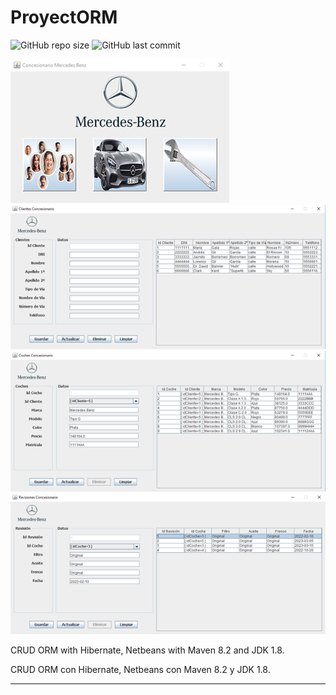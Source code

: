 # ProyectORM

![GitHub repo size](https://img.shields.io/github/repo-size/dfleper/ProyectORM?logo=github)
![GitHub last commit](https://img.shields.io/github/last-commit/dfleper/ProyectORM?color=blue&label=last-commit&logo=github&logoColor=white)

![ScreenShot](https://github.com/DomingoFleitas/ProyectORM/blob/main/proyectORM/src/ScreenShot/proyectORM001.png)
![ScreenShot](https://github.com/DomingoFleitas/ProyectORM/blob/main/proyectORM/src/ScreenShot/proyectORM002.png)
![ScreenShot](https://github.com/DomingoFleitas/ProyectORM/blob/main/proyectORM/src/ScreenShot/proyectORM003.png)
![ScreenShot](https://github.com/DomingoFleitas/ProyectORM/blob/main/proyectORM/src/ScreenShot/proyectORM004.png)

CRUD ORM with Hibernate, Netbeans with Maven 8.2 and JDK 1.8.

CRUD ORM con Hibernate, Netbeans con Maven 8.2 y JDK 1.8.

-----
